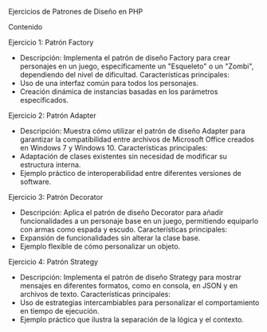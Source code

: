 Ejercicios de Patrones de Diseño en PHP

Contenido

Ejercicio 1: Patrón Factory
-	Descripción: Implementa el patrón de diseño Factory para crear personajes en un juego, específicamente un "Esqueleto" o un "Zombi", dependiendo del nivel de dificultad.
Características principales:
  - Uso de una interfaz común para todos los personajes.
  - Creación dinámica de instancias basadas en los parámetros especificados.

Ejercicio 2: Patrón Adapter
-	Descripción: Muestra cómo utilizar el patrón de diseño Adapter para garantizar la compatibilidad entre archivos de Microsoft Office creados en Windows 7 y Windows 10.
Características principales:
-	Adaptación de clases existentes sin necesidad de modificar su estructura interna.
-	Ejemplo práctico de interoperabilidad entre diferentes versiones de software.

Ejercicio 3: Patrón Decorator
-	Descripción: Aplica el patrón de diseño Decorator para añadir funcionalidades a un personaje base en un juego, permitiendo equiparlo con armas como espada y escudo.
Características principales:
-	Expansión de funcionalidades sin alterar la clase base.
-	Ejemplo flexible de cómo personalizar un objeto.

Ejercicio 4: Patrón Strategy
-	Descripción: Implementa el patrón de diseño Strategy para mostrar mensajes en diferentes formatos, como en consola, en JSON y en archivos de texto.
Características principales:
-	Uso de estrategias intercambiables para personalizar el comportamiento en tiempo de ejecución.
-	Ejemplo práctico que ilustra la separación de la lógica y el contexto.
